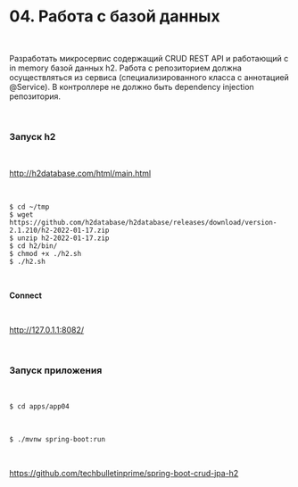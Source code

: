 # 04. Работа с базой данных

<br/>

Разработать микросервис содержащий CRUD REST API и работающий с in memory базой данных h2. Работа с репозиторием должна осуществляться из сервиса (специализированного класса с аннотацией @Service). В контроллере не должно быть dependency injection репозитория.

<br/>

### Запуск h2

<br/>

http://h2database.com/html/main.html

<br/>

```
$ cd ~/tmp
$ wget https://github.com/h2database/h2database/releases/download/version-2.1.210/h2-2022-01-17.zip
$ unzip h2-2022-01-17.zip
$ cd h2/bin/
$ chmod +x ./h2.sh
$ ./h2.sh
```

<br/>

**Connect**

<br/>

http://127.0.1.1:8082/


<br/>

### Запуск приложения

<br/>

```
$ cd apps/app04
```

<br/>

```
$ ./mvnw spring-boot:run
```







<br/>

https://github.com/techbulletinprime/spring-boot-crud-jpa-h2